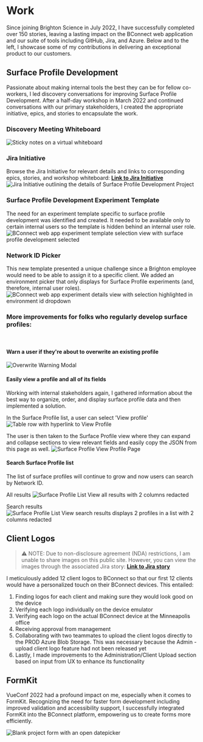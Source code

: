# Work
Since joining Brighton Science in July 2022, I have successfully completed over 150 stories, leaving a lasting impact on the BConnect web application and our suite of tools including GitHub, Jira, and Azure. Below and to the left, I showcase some of my contributions in delivering an exceptional product to our customers.

## Surface Profile Development

Passionate about making internal tools the best they can be for fellow co-workers, I led discovery conversations for improving Surface Profile Development. After a half-day workshop in March 2022 and continued conversations with our primary stakeholders, I created the appropriate initiative, epics, and stories to encapsulate the work.

### Discovery Meeting Whiteboard
![Sticky notes on a virtual whiteboard](/assets/surface-profile-development-workshop-notes.png "Surface Profile Development Workshop Notes")

### Jira Initiative
Browse the Jira Initiative for relevant details and links to corresponding epics, stories, and workshop whiteboard: **[Link to Jira Initiative](https://brightonscience.atlassian.net/browse/SOF-1096)**
![Jira Initiative outlining the details of Surface Profile Development Project](/assets/surface-profile-development-initiative.png "Jira Initiative")


### Surface Profile Development Experiment Template
The need for an experiment template specific to surface profile development was identified and created. It needed to be available only to certain internal users so the template is hidden behind an internal user role.
![BConnect web app experiment template selection view with surface profile development selected](/assets/surface-profile-development-template.png "Surface Profile Development Template")

### Network ID Picker
This new template presented a unique challenge since a Brighton employee would need to be able to assign it to a specific client. We added an environment picker that only displays for Surface Profile experiments (and, therefore, internal user roles).
![BConnect web app experiment details view with selection highlighted in environment id dropdown](/assets/surface-profile-development-environment-picker.png "Surface Profile Environment Picker")

### More improvements for folks who regularly develop surface profiles:
<br>

#### Warn a user if they're about to overwrite an existing profile
![Overwrite Warning Modal](/assets/surface-profile-overwrite-warning.png "Surface Profile Overwrite Warning Modal")

#### Easily view a profile and all of its fields

Working with internal stakeholders again, I gathered information about the best way to organize, order, and display surface profile data and then implemented a solution.

In the Surface Profile list, a user can select 'View profile'
![Table row with hyperlink to View Profile](/assets/surface-profile-list-view-profile.png "View profile option")

The user is then taken to the Surface Profile view where they can expand and collapse sections to view relevant fields and easily copy the JSON from this page as well.
![Surface Profile View Profile Page](/assets/surface-profile-view-profile.png "View profile option")

#### Search Surface Profile list

The list of surface profiles will continue to grow and now users can search by Network ID.

All results
![Surface Profile List View all results with 2 columns redacted](/assets/surface-profile-list-view-all-results.png "All results")

Search results
![Surface Profile List View search results displays 2 profiles in a list with 2 columns redacted](/assets/surface-profile-list-view-search-results.png "Search results")

## Client Logos
> :warning: NOTE:
> Due to non-disclosure agreement (NDA) restrictions, I am unable to share images on this public site. However, you can view the images through the associated Jira story: **[Link to Jira story](https://brightonscience.atlassian.net/browse/SOF-2178)**

I meticulously added 12 client logos to BConnect so that our first 12 clients would have a personalized touch on their BConnect devices. This entailed: 
1. Finding logos for each client and making sure they would look good on the device
1. Verifying each logo individually on the device emulator 
1. Verifying each logo on the actual BConnect device at the Minneapolis office
1. Receiving approval from management
1. Collaborating with two teammates to upload the client logos directly to the PROD Azure Blob Storage. This was necessary because the Admin - upload client logo feature had not been released yet
1. Lastly, I made improvements to the Administration/Client Upload section based on input from UX to enhance its functionality

## FormKit
VueConf 2022 had a profound impact on me, especially when it comes to FormKit. Recognizing the need for faster form development including improved validation and accessibility support, I successfully integrated FormKit into the BConnect platform, empowering us to create forms more efficiently.

![Blank project form with an open datepicker](/assets/project-details-form.png "Project Details Form")
